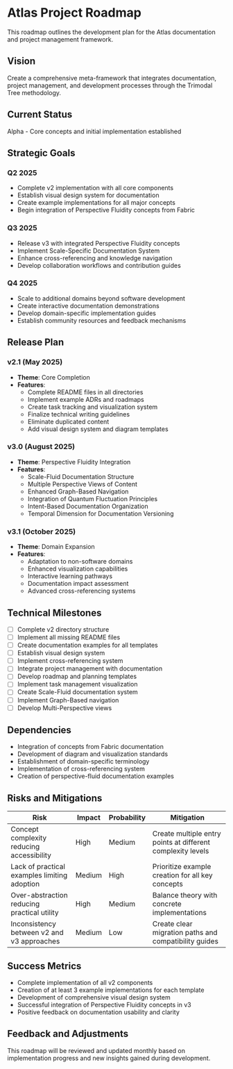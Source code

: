 # Atlas Project Roadmap

This roadmap outlines the development plan for the Atlas documentation and project management framework.

## Vision
Create a comprehensive meta-framework that integrates documentation, project management, and development processes through the Trimodal Tree methodology.

## Current Status
Alpha - Core concepts and initial implementation established

## Strategic Goals

### Q2 2025
- Complete v2 implementation with all core components
- Establish visual design system for documentation
- Create example implementations for all major concepts
- Begin integration of Perspective Fluidity concepts from Fabric

### Q3 2025
- Release v3 with integrated Perspective Fluidity concepts
- Implement Scale-Specific Documentation System
- Enhance cross-referencing and knowledge navigation
- Develop collaboration workflows and contribution guides

### Q4 2025
- Scale to additional domains beyond software development
- Create interactive documentation demonstrations
- Develop domain-specific implementation guides
- Establish community resources and feedback mechanisms

## Release Plan

### v2.1 (May 2025)
- **Theme**: Core Completion
- **Features**:
  - Complete README files in all directories
  - Implement example ADRs and roadmaps
  - Create task tracking and visualization system
  - Finalize technical writing guidelines
  - Eliminate duplicated content
  - Add visual design system and diagram templates

### v3.0 (August 2025)
- **Theme**: Perspective Fluidity Integration
- **Features**:
  - Scale-Fluid Documentation Structure
  - Multiple Perspective Views of Content
  - Enhanced Graph-Based Navigation
  - Integration of Quantum Fluctuation Principles
  - Intent-Based Documentation Organization
  - Temporal Dimension for Documentation Versioning

### v3.1 (October 2025)
- **Theme**: Domain Expansion
- **Features**:
  - Adaptation to non-software domains
  - Enhanced visualization capabilities
  - Interactive learning pathways
  - Documentation impact assessment
  - Advanced cross-referencing systems

## Technical Milestones

- [ ] Complete v2 directory structure
- [ ] Implement all missing README files
- [ ] Create documentation examples for all templates
- [ ] Establish visual design system
- [ ] Implement cross-referencing system
- [ ] Integrate project management with documentation
- [ ] Develop roadmap and planning templates
- [ ] Implement task management visualization
- [ ] Create Scale-Fluid documentation system
- [ ] Implement Graph-Based navigation
- [ ] Develop Multi-Perspective views

## Dependencies

- Integration of concepts from Fabric documentation
- Development of diagram and visualization standards
- Establishment of domain-specific terminology
- Implementation of cross-referencing system
- Creation of perspective-fluid documentation examples

## Risks and Mitigations

| Risk | Impact | Probability | Mitigation |
|------|--------|-------------|------------|
| Concept complexity reducing accessibility | High | Medium | Create multiple entry points at different complexity levels |
| Lack of practical examples limiting adoption | Medium | High | Prioritize example creation for all key concepts |
| Over-abstraction reducing practical utility | High | Medium | Balance theory with concrete implementations |
| Inconsistency between v2 and v3 approaches | Medium | Low | Create clear migration paths and compatibility guides |

## Success Metrics

- Complete implementation of all v2 components
- Creation of at least 3 example implementations for each template
- Development of comprehensive visual design system
- Successful integration of Perspective Fluidity concepts in v3
- Positive feedback on documentation usability and clarity

## Feedback and Adjustments

This roadmap will be reviewed and updated monthly based on implementation progress and new insights gained during development.